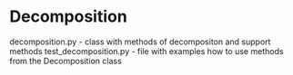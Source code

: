 # Decomposition
decomposition.py - class with methods of decompositon and support methods
test_decomposition.py - file with examples how to use methods from the Decomposition class
